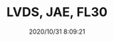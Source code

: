 ﻿---
layout: post 
title: LVDS, JAE, FL30
tags: FI
categories: wire-harness
overview: 
part_number: 9-F30-0000
thumb_img: static/202010/471-thumb-20201031161025.jpg
small_img: static/202010/471-20201031161025.jpg
date: 2020/10/31 8:09:21
---



